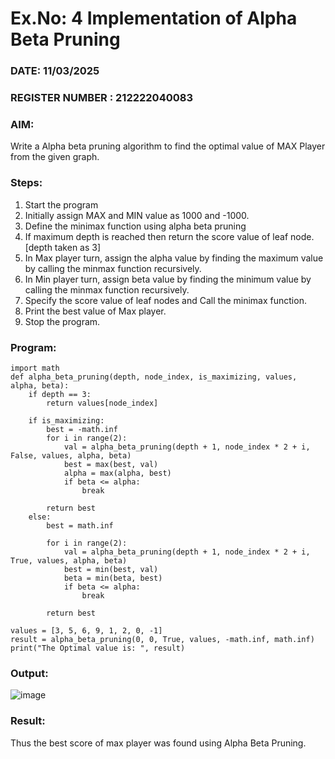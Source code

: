 # Ex.No: 4   Implementation of Alpha Beta Pruning 
### DATE: 11/03/2025                                                            
### REGISTER NUMBER : 212222040083
### AIM: 
Write a Alpha beta pruning algorithm to find the optimal value of MAX Player from the given graph.
### Steps:
1. Start the program
2. Initially  assign MAX and MIN value as 1000 and -1000.
3.  Define the minimax function  using alpha beta pruning
4.  If maximum depth is reached then return the score value of leaf node. [depth taken as 3]
5.  In Max player turn, assign the alpha value by finding the maximum value by calling the minmax function recursively.
6.  In Min player turn, assign beta value by finding the minimum value by calling the minmax function recursively.
7.  Specify the score value of leaf nodes and Call the minimax function.
8.  Print the best value of Max player.
9.  Stop the program. 

### Program:
```
import math
def alpha_beta_pruning(depth, node_index, is_maximizing, values, alpha, beta):
    if depth == 3:
        return values[node_index]
    
    if is_maximizing:
        best = -math.inf
        for i in range(2):
            val = alpha_beta_pruning(depth + 1, node_index * 2 + i, False, values, alpha, beta)
            best = max(best, val)
            alpha = max(alpha, best)
            if beta <= alpha:
                break
        
        return best
    else:
        best = math.inf
        
        for i in range(2):
            val = alpha_beta_pruning(depth + 1, node_index * 2 + i, True, values, alpha, beta)
            best = min(best, val)
            beta = min(beta, best)
            if beta <= alpha:
                break

        return best
    
values = [3, 5, 6, 9, 1, 2, 0, -1]  
result = alpha_beta_pruning(0, 0, True, values, -math.inf, math.inf)
print("The Optimal value is: ", result)
```
### Output:

![image](https://github.com/user-attachments/assets/f293a5ea-3391-45e3-80d0-6586e29cab3d)

### Result:
Thus the best score of max player was found using Alpha Beta Pruning.
